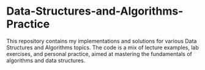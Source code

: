 # Data-Structures-and-Algorithms-Practice
 This repository contains my implementations and solutions for various Data Structures and Algorithms topics. The code is a mix of lecture examples, lab exercises, and personal practice, aimed at mastering the fundamentals of algorithms and data structures.
